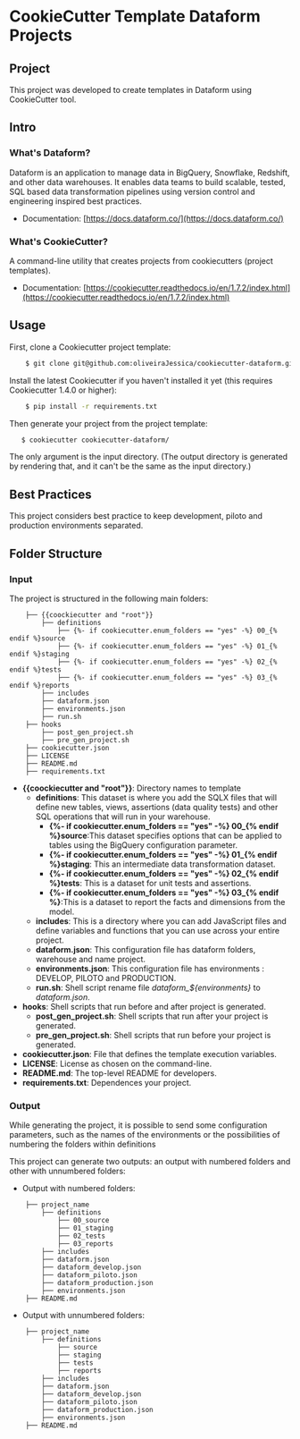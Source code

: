 # CookieCutter Template Dataform Projects

## Project

This project was developed to create templates in Dataform using CookieCutter tool.

## Intro

### What's Dataform?

Dataform is an application to manage data in BigQuery, Snowflake, Redshift, and other data warehouses. It enables data teams to build scalable, tested, SQL based data transformation pipelines using version control and engineering inspired best practices.

* Documentation: [https://docs.dataform.co/](https://docs.dataform.co/)

### What's CookieCutter?

A command-line utility that creates projects from cookiecutters (project templates).

* Documentation: [https://cookiecutter.readthedocs.io/en/1.7.2/index.html](https://cookiecutter.readthedocs.io/en/1.7.2/index.html)

## Usage

First, clone a Cookiecutter project template:

```bash
    $ git clone git@github.com:oliveiraJessica/cookiecutter-dataform.git
```

Install the latest Cookiecutter if you haven't installed it yet (this requires Cookiecutter 1.4.0 or higher):

```bash
    $ pip install -r requirements.txt
```

Then generate your project from the project template:

```bash
   $ cookiecutter cookiecutter-dataform/
```

The only argument is the input directory. (The output directory is generated by rendering that, and it can't be the same as the input directory.)


## Best Practices

This project considers best practice to keep development, piloto and production environments separated. 


## Folder Structure

### Input

The project is structured in the following main folders:

```shell
    ├── {{coockiecutter and "root"}} 
        ├── definitions
            ├── {%- if cookiecutter.enum_folders == "yes" -%} 00_{% endif %}source  
            ├── {%- if cookiecutter.enum_folders == "yes" -%} 01_{% endif %}staging 
            ├── {%- if cookiecutter.enum_folders == "yes" -%} 02_{% endif %}tests
            ├── {%- if cookiecutter.enum_folders == "yes" -%} 03_{% endif %}reports
        ├── includes   
        ├── dataform.json
        ├── environments.json
        ├── run.sh  
    ├── hooks 
        ├── post_gen_project.sh   
        ├── pre_gen_project.sh    
    ├── cookiecutter.json 
    ├── LICENSE 
    ├── README.md   
    ├── requirements.txt   
```

* **{{coockiecutter and "root"}}**: Directory names to template
  * **definitions**: This dataset is where you add the SQLX files that will define new tables, views, assertions (data quality tests) and other SQL operations that will run in your warehouse.
    * **{%- if cookiecutter.enum_folders == "yes" -%} 00_{% endif %}source**:This dataset specifies options that can be applied to tables using the BigQuery configuration parameter.
    * **{%- if cookiecutter.enum_folders == "yes" -%} 01_{% endif %}staging**: This an intermediate data transformation dataset.
    * **{%- if cookiecutter.enum_folders == "yes" -%} 02_{% endif %}tests**: This is a dataset for unit tests and assertions.
    * **{%- if cookiecutter.enum_folders == "yes" -%} 03_{% endif %}**:This is a dataset to report the facts and dimensions from the model.
  * **includes**: This is a directory where you can add JavaScript files and define variables and functions that you can use across your entire project.
  * **dataform.json**: This configuration file has dataform folders, warehouse and name project.
  * **environments.json**:  This configuration file has environments : DEVELOP, PILOTO and PRODUCTION.
  * **run.sh**: Shell script rename file *dataform_${environments}* to *dataform.json*. 
* **hooks**: Shell scripts that run before and after project is generated. 
  * **post_gen_project.sh**: Shell scripts that run after your project is generated.
  * **pre_gen_project.sh**: Shell scripts that run before  your project is generated.
* **cookiecutter.json**: File that defines the template execution variables.
* **LICENSE**: License as chosen on the command-line.
* **README.md**: The top-level README for developers.
* **requirements.txt**: Dependences your project.

### Output

While generating the project, it is possible to send some configuration parameters, such as the names of the environments or the possibilities of numbering the folders within definitions

This project can generate two outputs: an output with numbered folders and other with unnumbered folders: 

* Output with numbered folders:

```shell
    ├── project_name                        
        ├── definitions
            ├── 00_source      
            ├── 01_staging   
            ├── 02_tests 
            ├── 03_reports 
        ├── includes   
        ├── dataform.json
        ├── dataform_develop.json
        ├── dataform_piloto.json
        ├── dataform_production.json
        ├── environments.json
    ├── README.md              
```

* Output with unnumbered folders:
  
```shell
    ├── project_name                        
        ├── definitions
            ├── source      
            ├── staging   
            ├── tests 
            ├── reports 
        ├── includes   
        ├── dataform.json
        ├── dataform_develop.json
        ├── dataform_piloto.json
        ├── dataform_production.json
        ├── environments.json
    ├── README.md              
```
